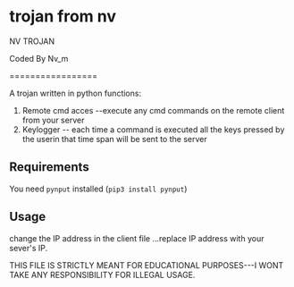 # trojan from nv


NV TROJAN

Coded By Nv_m


=================

A trojan written in python 
functions:
   1) Remote cmd acces --execute any cmd commands on the remote client from your server
   2) Keylogger -- each time a command is executed all the keys pressed by the userin that time span will be sent to the server


Requirements
------------

You need `pynput` installed (`pip3 install pynput`)

Usage
-----
change the IP address in the client file ...replace IP address with your sever's IP.


THIS FILE IS STRICTLY MEANT FOR EDUCATIONAL PURPOSES---I WONT TAKE ANY RESPONSIBILITY FOR ILLEGAL USAGE.

   



